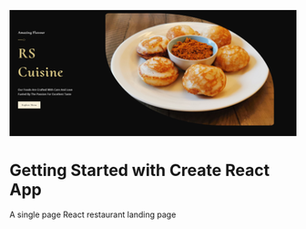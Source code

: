 ![snapshot](src/assets/pre.png)

# Getting Started with Create React App

A single page React restaurant landing page
